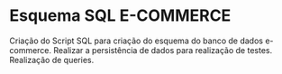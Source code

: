# Esquema SQL E-COMMERCE
Criação do Script SQL para criação do esquema do banco de dados e-commerce. Realizar a persistência de dados para realização de testes. Realização de queries.

